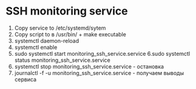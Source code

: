 # SSH monitoring service
1. Copy service to /etc/systemd/sytem
2. Copy script to в /usr/bin/ + make executable
3. systemctl daemon-reload
4. systemctl enable 
5. sudo systemctl start monitoring_ssh_service.service 
6.sudo systemctl status monitoring_ssh_service.service
7. systemctl stop monitoring_ssh_service.service - остановка
8. journalctl -f -u monitoring_ssh_service.service - получаем выводы сервиса

